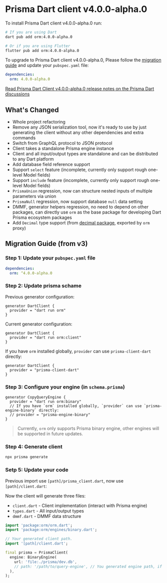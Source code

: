# Prisma Dart client v4.0.0-alpha.0

To install Prisma Dart client v4.0.0-alpha.0 run:

```sh
# If you are using Dart
dart pub add orm:4.0.0-alpha.0

# Or if you are using Flutter
flutter pub add orm:4.0.0-alpha.0
```

To upgrade to Prisma Dart client v4.0.0-alpha.0, Please follow the [migration guide](#migration-guide-from-v3) and update your `pubspec.yaml` file:

```yaml
dependencies:
  orm: 4.0.0-alpha.0
```

[Read Prisma Dart Client v4.0.0-alpha.0 release notes on the Prisma Dart discussions](https://github.com/medz/prisma-dart/discussions/{id})

## What's Changed

- Whole project refactoring
- Remove any JSON serialization tool, now it's ready to use by just generating the client without any other dependencies and extra commands
- Switch from GraphQL protocol to JSON protocol
- Client takes a standalone Prisma engine instance
- Client and all input/output types are standalone and can be distributed to any Dart platform
- Add database field reference support
- Support `select` feature (incomplete, currently only support rough one-level Model fields)
- Support `include` feature (incomplete, currently only support rough one-level Model fields)
- `PrismaUnion` regression, now can structure nested inputs of multiple parameters via union
- `PrismaNull` regression, now support database `null` data setting
- DMMF, generator helpers regression, no need to depend on other packages, can directly use `orm` as the base package for developing Dart Prisma ecosystem packages
- Add `Decimal` type support (from [decimal package](https://pub.dev/package/decimal), exported by `orm` proxy)

## Migration Guide (from v3)

### Step 1: Update your `pubspec.yaml` file

```yaml
dependencies:
  orm: ^4.0.0-alpha.0
```

### Step 2: Update prisma schame

Previous generator configuration:

```prisma
generator DartClient {
  provider = "dart run orm"
}
```

Current generator configuration:

```prisma
generator DartClient {
  provider = "dart run orm:client"
}
```

If you have `orm` installed globally, `provider` can use `prisma-client-dart` directly:

```prisma
generator DartClient {
  provider = "prisma-client-dart"
}
```

### Step 3: Configure your engine (in `schema.prisma`)

```prisma
generator CopyQueryEngine {
  provider = "dart run orm:binary"
  // If you have `orm` installed globally, `provider` can use `prisma-engine-binary` directly:
  // provider = "prisma-engine-binary"
}
```

> Currently, `orm` only supports Prisma binary engine, other engines will be supported in future updates.

### Step 4: Generate client

```sh
npx prisma generate
```

### Setp 5: Update your code

Previous import use `[path]/prisma_client.dart`, now use `[path]/client.dart`:

Now the client will generate three files:

- `client.dart` - Client implementation (interact with Prisma engine)
- `types.dart` - All input/output types
- `dmmf.dart` - DMMF data structure

```dart
import 'package:orm/orm.dart';
import 'package:orm/engines/binary.dart';

// Your generated client path.
import '[path]/client.dart';

final prisma = PrismaClient(
  engine: BinaryEngine(
    url: 'file:./prisma/dev.db',
    // path: '/path/to/query-engine', // You generated engine path, if not set, will search in current directory.
  ),
);
```
